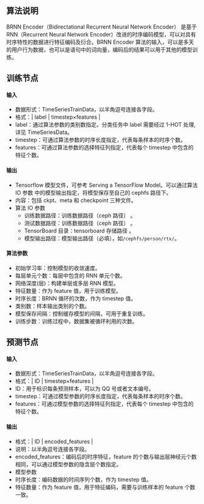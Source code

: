 ## 算法说明
BRNN Encoder（Bidirectational Recurrent Neural Network Encoder） 是基于 RNN（Recurrent Neural Network Encoder）改进的时序编码模型，可以对具有时序特性的数据进行特征编码及衍合。BRNN Encoder 算法的输入，可以是多天的用户行为数据，也可以是语句中的词向量，编码后的结果可以用于其他的模型训练。

## 训练节点
#### 输入
  - 数据形式：TimeSeriesTrainData，以半角逗号连接各字段。
  - 格式：| label | timestep×features |
  - label：通过算法参数的类别数指定。分类任务中 label 需要经过 1-HOT 处理,详见  TimeSeriesData。
  - timestep：可通过算法参数的时序长度指定，代表每条样本的时序个数。
  - features：可通过算法参数的选择特征列指定，代表每个 timestep 中包含的特征个数。

#### 输出
  - Tensorflow 模型文件，可参考 Serving a TensorFlow Model。可以通过算法 IO 参数 中的模型输出指定，将模型保存至自己的 cephfs 路径下。
  - 内容：包括 ckpt、meta 和 checkpoint 三种文件。
- 算法 IO 参数
  - 训练数据路径：训练数据路径（ceph 路径） 。
  - 测试数据路径：训练数据路径（ceph 路径） 。
  - TensorBoard 目录：tensorboard 存储路径 。
  - 模型输出路径：模型输出路径（必填），如`/cephfs/person/rtx/`。

#### 算法参数
  - 初始学习率：控制模型的收敛速度。
  - 每层单元个数：每层中包含的 RNN 单元个数。
  - 网络深度(层)：构建单层或多层 RNN 模型。
  - 特征数量：作为 feature 值，用于训练模型。
  - 时序长度：BRNN 循环的次数，作为 timestep 值。
  - 类别数：样本输出类别的个数。
  - 模型保存间隔：控制缓存模型的间隔，可用于重复训练。
  - 训练步数：训练过程中，数据集被循环利用的次数。

## 预测节点
#### 输入
  - 数据形式：TimeSeriesTrainData，以半角逗号连接各字段。
  - 格式：| ID | timestep×features |
  - ID：用于标识每条预测样本，可以为 QQ 号或者文本编号。
  - timestep：可通过模型参数的时序长度指定，代表每条样本的时序个数。
  - features：可通过模型参数的选择特征列指定，代表每个 timestep 中包含的特征个数。

#### 输出
  - 格式：| ID | encoded_features |
  - 说明：以半角逗号连接各字段。
  - encoded_features：编码后的时序特征，feature 的个数与输出层神经元个数相同，可以通过模型参数的隐含层个数指定。
  - 模型参数
   - 时序长度：编码数据的时间序列个数，作为 timestep 值。
   - 特征数量：作为 feature 值，用于特征编码，需要与训练样本的 feature 个数一致。

